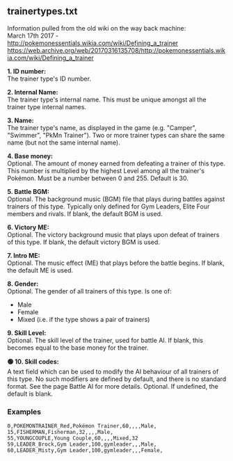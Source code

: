 ## trainertypes.txt

Information pulled from the old wiki on the way back machine:  
March 17th 2017 - http://pokemonessentials.wikia.com/wiki/Defining_a_trainer  
https://web.archive.org/web/20170316135708/http://pokemonessentials.wikia.com/wiki/Defining_a_trainer

**1. ID number:**  	
The trainer type's ID number.

**2. Internal Name:**  	
The trainer type's internal name. This must be unique amongst all the trainer type internal names.

**3.   Name:**  	
The trainer type's name, as displayed in the game (e.g. "Camper", "Swimmer", "PkMn Trainer"). Two or more trainer types can share the same name (but not the same internal name).

**4.   Base money:**  	
Optional. The amount of money earned from defeating a trainer of this type. This number is multiplied by the highest Level among all the trainer's Pokémon. Must be a number between 0 and 255.
Default is 30.
   
**5. Battle BGM:**  		
Optional. The background music (BGM) file that plays during battles against trainers of this type. Typically only defined for Gym Leaders, Elite Four members and rivals.
If blank, the default BGM is used.

**6. Victory ME:**  	
Optional. The victory background music that plays upon defeat of trainers of this type.
If blank, the default victory BGM is used.

**7. Intro ME:**  		
Optional. The music effect (ME) that plays before the battle begins.
If blank, the default ME is used.

**8. Gender:**  
Optional. The gender of all trainers of this type. Is one of:
- Male
- Female
- Mixed (i.e. if the type shows a pair of trainers)

**9. Skill Level:**  	
Optional. The skill level of the trainer, used for battle AI.
If blank, this becomes equal to the base money for the trainer.

**🟢 10. Skill codes:**  
A text field which can be used to modify the AI behaviour of all trainers of this type. No such modifiers are defined by default, and there is no standard format. See the page Battle AI for more details.
Optional. If undefined, the default is blank.



### Examples
```
0,POKEMONTRAINER_Red,Pokémon Trainer,60,,,,Male,
15,FISHERMAN,Fisherman,32,,,,Male,
55,YOUNGCOUPLE,Young Couple,60,,,,Mixed,32
59,LEADER_Brock,Gym Leader,100,gymleader,,,Male,
60,LEADER_Misty,Gym Leader,100,gymleader,,,Female,
```
